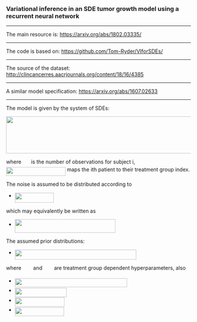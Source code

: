 ### Variational inference in an SDE tumor growth model using a recurrent neural network
***
The main resource is: https://arxiv.org/abs/1802.03335/
***
The code is based on: https://github.com/Tom-Ryder/VIforSDEs/
***
The source of the dataset: http://clincancerres.aacrjournals.org/content/18/16/4385
***
A similar model specification: https://arxiv.org/abs/1607.02633
***
The model is given by the system of SDEs:
<p align="center"><img src="/tex/fad4d834199976e6507fd0a3a3549e33.svg?invert_in_darkmode&sanitize=true" align=middle width=581.98336185pt height=100.6354899pt/></p>
where <img src="/tex/47b592a798cd56ccf668b67abad36a61.svg?invert_in_darkmode&sanitize=true" align=middle width=19.083998999999988pt height=14.15524440000002pt/> is the number of observations for subject i, <img src="/tex/a6d2b22abd853129d8f8ddb037488df3.svg?invert_in_darkmode&sanitize=true" align=middle width=162.04764344999998pt height=24.65753399999998pt/> maps the ith patient to their treatment group index.

The noise is assumed to be distributed according to
- <img src="/tex/c3762b80bdb4fb93d50ad7b35b0efc1f.svg?invert_in_darkmode&sanitize=true" align=middle width=106.31125229999999pt height=26.76175259999998pt/>
which may equivalently be written as
- <img src="/tex/d4ebc3628db4fbba5ac9185a6b398742.svg?invert_in_darkmode&sanitize=true" align=middle width=273.78914145pt height=37.80850590000001pt/>

The assumed prior distributions:
- <img src="/tex/e1b78e4596c566eec309514c0215a914.svg?invert_in_darkmode&sanitize=true" align=middle width=331.6301801999999pt height=26.76175259999998pt/>

where <img src="/tex/f8fa2541d91294074eb2ef382f3df09f.svg?invert_in_darkmode&sanitize=true" align=middle width=24.815061149999988pt height=14.15524440000002pt/> and <img src="/tex/0417bb402cd930d0191180ee3ab077ec.svg?invert_in_darkmode&sanitize=true" align=middle width=24.303244349999993pt height=14.15524440000002pt/> are treatment group dependent hyperparameters, also
- <img src="/tex/8aec2f0507f4588314d43f43e04a5aee.svg?invert_in_darkmode&sanitize=true" align=middle width=305.89737584999995pt height=24.65753399999998pt/>
- <img src="/tex/04ad824b271939091fc57954ac2e1d32.svg?invert_in_darkmode&sanitize=true" align=middle width=141.44106075pt height=24.65753399999998pt/>
- <img src="/tex/28be7a667779640fd4ff7e13a6977766.svg?invert_in_darkmode&sanitize=true" align=middle width=134.73131099999998pt height=24.65753399999998pt/>
- <img src="/tex/a590ed8c3c545ee96622bbc5b7c1ac3b.svg?invert_in_darkmode&sanitize=true" align=middle width=133.97725605pt height=24.65753399999998pt/>